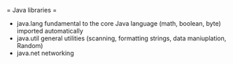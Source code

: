 = Java libraries =

* java.lang
fundamental to the core Java language (math, boolean, byte)
imported automatically
* java.util
general utilities (scanning, formatting strings, data maniuplation, Random)
* java.net
networking
